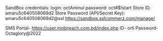 SandBox credentials:
login: octAminul
password: oct#$!start
Store ID: amaru5c640508069d2
Store Password (API/Secret Key): amaru5c640508069d2@ssl
https://sandbox.sslcommerz.com/manage/


SMS Portal- https://user.mobireach.com.bd/index.php 
ID- ortl 
Password- Octaglory@2022
